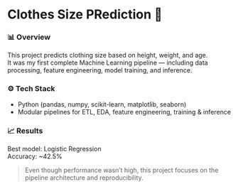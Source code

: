 # Clothes Size PRediction 👚

### 📊 Overview
This project predicts clothing size based on height, weight, and age.  
It was my first complete Machine Learning pipeline — including data processing, feature engineering, model training, and inference.

### ⚙️ Tech Stack
- Python (pandas, numpy, scikit-learn, matplotlib, seaborn)
- Modular pipelines for ETL, EDA, feature engineering, training & inference

### 📈 Results
Best model: Logistic Regression  
Accuracy: ~42.5%

> Even though performance wasn’t high, this project focuses on the pipeline architecture and reproducibility.
